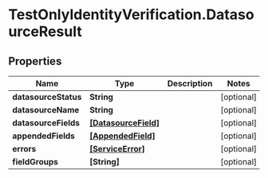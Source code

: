 # TestOnlyIdentityVerification.DatasourceResult

## Properties

Name | Type | Description | Notes
------------ | ------------- | ------------- | -------------
**datasourceStatus** | **String** |  | [optional] 
**datasourceName** | **String** |  | [optional] 
**datasourceFields** | [**[DatasourceField]**](DatasourceField.md) |  | [optional] 
**appendedFields** | [**[AppendedField]**](AppendedField.md) |  | [optional] 
**errors** | [**[ServiceError]**](ServiceError.md) |  | [optional] 
**fieldGroups** | **[String]** |  | [optional] 


